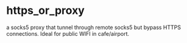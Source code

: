 # https_or_proxy

a socks5 proxy that tunnel through remote socks5 but bypass HTTPS connections. Ideal for public WIFI in cafe/airport.
